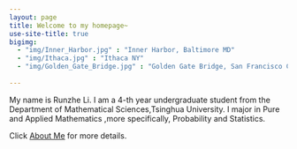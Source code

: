 ```yaml
---
layout: page
title: Welcome to my homepage~
use-site-title: true
bigimg:
  - "img/Inner_Harbor.jpg" : "Inner Harbor, Baltimore MD"
  - "img/Ithaca.jpg" : "Ithaca NY"
  - "img/Golden_Gate_Bridge.jpg" : "Golden Gate Bridge, San Francisco CA"
  
---
```

My name is Runzhe Li. I am a 4-th year undergraduate student from the Department of Mathematical Sciences,Tsinghua University. I major in Pure and Applied Mathematics ,more specifically, Probability and Statistics.

Click [About Me](https://stephlee3.github.io/aboutme) for more details.
